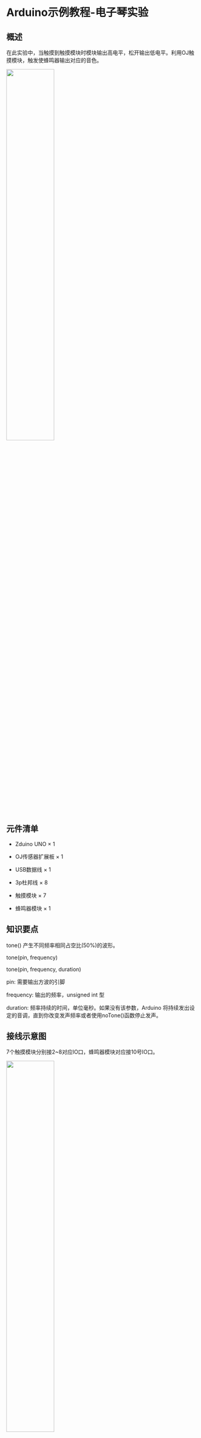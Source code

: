 # Arduino示例教程-电子琴实验

## 概述

在此实验中，当触摸到触摸模块时模块输出高电平，松开输出低电平。利用OJ触摸模块，触发使蜂鸣器输出对应的音色。

 <img src="../img/OJFF03/01.jpg" width=50% />

 

## 元件清单

+ Zduino UNO × 1

+ OJ传感器扩展板 × 1

+ USB数据线 × 1 

+ 3p杜邦线 × 8 

+ 触摸模块 × 7

+ 蜂鸣器模块 × 1

## 知识要点

tone() 产生不同频率相同占空比(50%)的波形。

tone(pin, frequency)

tone(pin, frequency, duration)

pin: 需要输出方波的引脚

frequency: 输出的频率，unsigned int 型

duration: 频率持续的时间，单位毫秒。如果没有该参数，Arduino 将持续发出设定的音调，直到你改变发声频率或者使用noTone()函数停止发声。

## 接线示意图


7个触摸模块分别接2~8对应IO口，蜂鸣器模块对应接10号IO口。

 <img src="../img/OJFF03/09.png" width=50% />

## Arduino示例程序

```C++
/*
www.openjumper.cn
日期:2013.5.18
IDE 版本:1.0.1
功能：蜂鸣器+触摸模块 制作简易电子琴
奈何col
*/
#include <pitches.h>
void setup() {
  pinMode(2,INPUT);
  pinMode(3,INPUT);
  pinMode(4,INPUT);
  pinMode(5,INPUT);
  pinMode(6,INPUT);
  pinMode(7,INPUT);
  pinMode(8,INPUT);          //将2~8号IO口置为输入状态，以读取触摸模块反馈的值。
}
void loop() {
  if(digitalRead(2)){
    tone(10, NOTE_C5, 10);
  }
  if(digitalRead(3)){
    tone(10, NOTE_D5, 10);
  }
  if(digitalRead(4)){
    tone(10, NOTE_E5, 10);
  }
  if(digitalRead(5)){
    tone(10, NOTE_F5, 10);
  }
  if(digitalRead(6)){
    tone(10, NOTE_G5, 10);
  }
  if(digitalRead(7)){
    tone(10, NOTE_A5, 10);
  }
  if(digitalRead(8)){
    tone(10, NOTE_B5, 10);       //触摸到触摸模块时发出相应的音调。
  }
}
```
贴上例程后，程序还不能编译，因为缺少了一个头文件”pitches.h”，”pitches.h”里存储了我们所需音调的频率。我们需要在IED里新建这个头文件。

 <img src="../img/OJFF03/10.png" width=100% />

输入文件名pitches.h ，然后点击OK。

 <img src="../img/OJFF03/11.png" width=100% />

```
/*************************************************
 * Public Constants
 *************************************************/
#define NOTE_B0  31
#define NOTE_C1  33
#define NOTE_CS1 35
#define NOTE_D1  37
#define NOTE_DS1 39
#define NOTE_E1  41
#define NOTE_F1  44
#define NOTE_FS1 46
#define NOTE_G1  49
#define NOTE_GS1 52
#define NOTE_A1  55
#define NOTE_AS1 58
#define NOTE_B1  62
#define NOTE_C2  65
#define NOTE_CS2 69
#define NOTE_D2  73
#define NOTE_DS2 78
#define NOTE_E2  82
#define NOTE_F2  87
#define NOTE_FS2 93
#define NOTE_G2  98
#define NOTE_GS2 104
#define NOTE_A2  110
#define NOTE_AS2 117
#define NOTE_B2  123
#define NOTE_C3  131
#define NOTE_CS3 139
#define NOTE_D3  147
#define NOTE_DS3 156
#define NOTE_E3  165
#define NOTE_F3  175
#define NOTE_FS3 185
#define NOTE_G3  196
#define NOTE_GS3 208
#define NOTE_A3  220
#define NOTE_AS3 233
#define NOTE_B3  247
#define NOTE_C4  262
#define NOTE_CS4 277
#define NOTE_D4  294
#define NOTE_DS4 311
#define NOTE_E4  330
#define NOTE_F4  349
#define NOTE_FS4 370
#define NOTE_G4  392
#define NOTE_GS4 415
#define NOTE_A4  440
#define NOTE_AS4 466
#define NOTE_B4  494
#define NOTE_C5  523
#define NOTE_CS5 554
#define NOTE_D5  587
#define NOTE_DS5 622
#define NOTE_E5  659
#define NOTE_F5  698
#define NOTE_FS5 740
#define NOTE_G5  784
#define NOTE_GS5 831
#define NOTE_A5  880
#define NOTE_AS5 932
#define NOTE_B5  988
#define NOTE_C6  1047
#define NOTE_CS6 1109
#define NOTE_D6  1175
#define NOTE_DS6 1245
#define NOTE_E6  1319
#define NOTE_F6  1397
#define NOTE_FS6 1480
#define NOTE_G6  1568
#define NOTE_GS6 1661
#define NOTE_A6  1760
#define NOTE_AS6 1865
#define NOTE_B6  1976
#define NOTE_C7  2093
#define NOTE_CS7 2217
#define NOTE_D7  2349
#define NOTE_DS7 2489
#define NOTE_E7  2637
#define NOTE_F7  2794
#define NOTE_FS7 2960
#define NOTE_G7  3136
#define NOTE_GS7 3322
#define NOTE_A7  3520
#define NOTE_AS7 3729
#define NOTE_B7  3951
#define NOTE_C8  4186
#define NOTE_CS8 4435
#define NOTE_D8  4699
#define NOTE_DS8 4978
```

## 接线实物图

 <img src="../img/OJFF03/12.jpg" width=100% />

点击编译下载，连接好蜂鸣器后，便实现电子琴的制作。